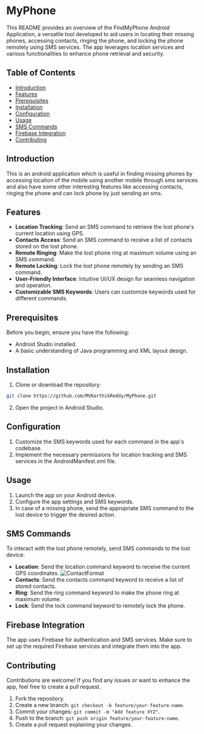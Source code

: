 # MyPhone

This README provides an overview of the FindMyPhone Android Application, a versatile tool developed to aid users in locating their missing phones, accessing contacts, ringing the phone, and locking the phone remotely using SMS services. The app leverages location services and various functionalities to enhance phone retrieval and security.

## Table of Contents

- [Introduction](#introduction)
- [Features](#features)
- [Prerequisites](#prerequisites)
- [Installation](#installation)
- [Configuration](#configuration)
- [Usage](#usage)
- [SMS Commands](#sms-commands)
- [Firebase Integration](#firbase-integration)
- [Contributing](#contributing)


## Introduction

 This is an android application which is useful in finding missing phones by accessing location of the mobile using another mobile through sms services and also have some other interesting features like accessing contacts, ringing the phone and can lock phone by just sending an sms.
## Features

- **Location Tracking**: Send an SMS command to retrieve the lost phone's current location using GPS.
- **Contacts Access**: Send an SMS command to receive a list of contacts stored on the lost phone.
- **Remote Ringing**: Make the lost phone ring at maximum volume using an SMS command.
- **Remote Locking**: Lock the lost phone remotely by sending an SMS command.
- **User-Friendly Interface**: Intuitive UI/UX design for seamless navigation and operation.
- **Customizable SMS Keywords**: Users can customize keywords used for different commands.

## Prerequisites

Before you begin, ensure you have the following:

- Android Studio installed.
- A basic understanding of Java programming and XML layout design.

## Installation

1. Clone or download the repository:

```bash
git clone https://github.com/MVKarthikReddy/MyPhone.git
```

2. Open the project in Android Studio.

## Configuration

1. Customize the SMS keywords used for each command in the app's codebase.
2. Implement the necessary permissions for location tracking and SMS services in the AndroidManifest.xml file.

## Usage

1. Launch the app on your Android device.
2. Configure the app settings and SMS keywords.
3. In case of a missing phone, send the appropriate SMS command to the lost device to trigger the desired action.

## SMS Commands

To interact with the lost phone remotely, send SMS commands to the lost device:

- **Location**: Send the location command keyword to receive the current GPS coordinates.
        ![ContactFormat](https://imgur.com/fQvxXeU)
- **Contacts**: Send the contacts command keyword to receive a list of stored contacts.
- **Ring**: Send the ring command keyword to make the phone ring at maximum volume.
- **Lock**: Send the lock command keyword to remotely lock the phone.

## Firebase Integration

The app uses Firebase for authentication and SMS services. Make sure to set up the required Firebase services and integrate them into the app.

## Contributing

Contributions are welcome! If you find any issues or want to enhance the app, feel free to create a pull request.

1. Fork the repository.
2. Create a new branch: `git checkout -b feature/your-feature-name`.
3. Commit your changes: `git commit -m "Add feature XYZ"`.
4. Push to the branch: `git push origin feature/your-feature-name`.
5. Create a pull request explaining your changes.
